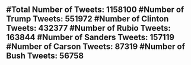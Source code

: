 #Total Number of Tweets: 1158100 
#Number of Trump Tweets: 551972
#Number of Clinton Tweets: 432377
#Number of Rubio Tweets: 163844
#Number of Sanders Tweets: 157119
#Number of Carson Tweets: 87319
#Number of Bush Tweets: 56758
---
